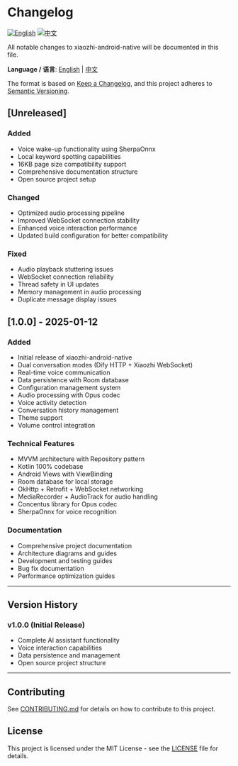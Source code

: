 # Changelog

[![English](https://img.shields.io/badge/English-blue)](CHANGELOG.md)
[![中文](https://img.shields.io/badge/中文-red)](CHANGELOG_CN.md)

All notable changes to xiaozhi-android-native will be documented in this file.

**Language / 语言**: [English](CHANGELOG.md) | [中文](CHANGELOG_CN.md)

The format is based on [Keep a Changelog](https://keepachangelog.com/en/1.0.0/),
and this project adheres to [Semantic Versioning](https://semver.org/spec/v2.0.0.html).

## [Unreleased]

### Added
- Voice wake-up functionality using SherpaOnnx
- Local keyword spotting capabilities
- 16KB page size compatibility support
- Comprehensive documentation structure
- Open source project setup

### Changed
- Optimized audio processing pipeline
- Improved WebSocket connection stability
- Enhanced voice interaction performance
- Updated build configuration for better compatibility

### Fixed
- Audio playback stuttering issues
- WebSocket connection reliability
- Thread safety in UI updates
- Memory management in audio processing
- Duplicate message display issues

## [1.0.0] - 2025-01-12

### Added
- Initial release of xiaozhi-android-native
- Dual conversation modes (Dify HTTP + Xiaozhi WebSocket)
- Real-time voice communication
- Data persistence with Room database
- Configuration management system
- Audio processing with Opus codec
- Voice activity detection
- Conversation history management
- Theme support
- Volume control integration

### Technical Features
- MVVM architecture with Repository pattern
- Kotlin 100% codebase
- Android Views with ViewBinding
- Room database for local storage
- OkHttp + Retrofit + WebSocket networking
- MediaRecorder + AudioTrack for audio handling
- Concentus library for Opus codec
- SherpaOnnx for voice recognition

### Documentation
- Comprehensive project documentation
- Architecture diagrams and guides
- Development and testing guides
- Bug fix documentation
- Performance optimization guides

---

## Version History

### v1.0.0 (Initial Release)
- Complete AI assistant functionality
- Voice interaction capabilities
- Data persistence and management
- Open source project structure

---

## Contributing

See [CONTRIBUTING.md](CONTRIBUTING.md) for details on how to contribute to this project.

## License

This project is licensed under the MIT License - see the [LICENSE](LICENSE) file for details.
